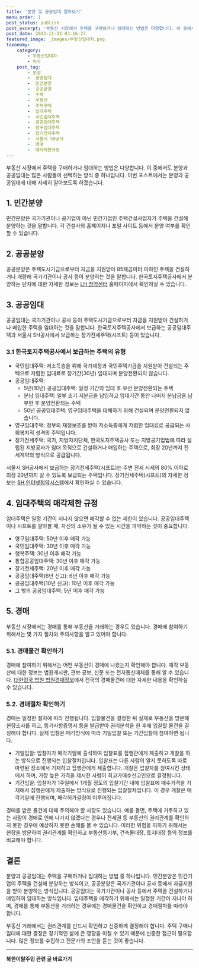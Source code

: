 ```yaml
---
title: '분양 및 공공임대 알아보기'
menu_order: 1
post_status: publish
post_excerpt: '부동산 시장에서 주택을 구매하거나 임대하는 방법은 다양합니다. 이 중에서도 분양과 공공임대는 많은 사람들이 선택하는 방식 중 하나입니다. 이번 포스트에서는 분양과 공공임대에 대해 자세히 알아보도록 하겠습니다.'
post_date: 2023-11-22 03:16:27
featured_image: _images/부동산임대차.png
taxonomy:
    category:
        - 부동산임대차
        - 이사
    post_tag:
        - 분양
        -  공공임대
        -  민간분양
        -  공공분양
        -  주택
        -  부동산
        -  주택구매
        -  임대주택
        -  국민임대주택
        -  공공임대주택
        -  영구임대주택
        -  장기전세주택
        -  서울시 SH공사
        -  경매
        -  매각제한규정
---
```



부동산 시장에서 주택을 구매하거나 임대하는 방법은 다양합니다. 이 중에서도 분양과 공공임대는 많은 사람들이 선택하는 방식 중 하나입니다. 이번 포스트에서는 분양과 공공임대에 대해 자세히 알아보도록 하겠습니다.

## 1. 민간분양

민간분양은 국가기관이나 공기업이 아닌 민간기업인 주택건설사업자가 주택을 건설해 분양하는 것을 말합니다. 각 건설사의 홈페이지나 포털 사이트 등에서 분양 여부를 확인할 수 있습니다.

## 2. 공공분양

공공분양은 주택도시기금으로부터 자금을 지원받아 85제곱미터 이하인 주택을 건설하거나 개량해 국가기관이나 공사 등이 분양하는 것을 말합니다. 한국토지주택공사에서 분양하는 단지에 대한 자세한 정보는 [LH 청약센터](https://apply.lh.or.kr) 홈페이지에서 확인하실 수 있습니다.

## 3. 공공임대

공공임대는 국가기관이나 공사 등이 주택도시기금으로부터 자금을 지원받아 건설하거나 매입한 주택을 임대하는 것을 말합니다. 한국토지주택공사에서 보급하는 공공임대주택과 서울시 SH공사에서 보급하는 장기전세주택(시프트) 등이 있습니다.

### 3.1 한국토지주택공사에서 보급하는 주택의 유형

- 국민임대주택: 저소득층을 위해 국가재정과 국민주택기금을 지원받아 건설되는 주택으로 저렴한 임대료로 장기간(30년) 임대되며 분양전환되지 않습니다.
- 공공임대주택:
    - 5년(10년) 공공임대주택: 일정 기간의 임대 후 우선 분양전환되는 주택
    - 분납 임대주택: 일부 초기 지분금을 납입하고 임대기간 동안 나머지 분납금을 납부한 후 분양전환되는 주택
    - 50년 공공임대주택: 영구임대주택을 대체하기 위해 건설되며 분양전환되지 않습니다.
- 영구임대주택: 정부의 재정보조를 받아 저소득층에게 저렴한 임대료로 공급되는 사회복지적 성격의 주택입니다.
- 장기전세주택: 국가, 지방자치단체, 한국토지주택공사 또는 지방공기업법에 따라 설립된 지방공사가 임대 목적으로 건설하거나 매입하는 주택으로, 최장 20년까지 전세계약의 방식으로 공급됩니다.

서울시 SH공사에서 보급하는 장기전세주택(시프트)는 주변 전세 시세의 80% 이하로 최장 20년까지 살 수 있도록 보급되는 주택입니다. 장기전세주택(시프트)의 자세한 정보는 [SH 인터넷청약시스템](https://www.i-sh.co.kr)에서 확인하실 수 있습니다.

## 4. 임대주택의 매각제한 규정

임대주택은 일정 기간이 지나지 않으면 매각할 수 없는 제한이 있습니다. 공공임대주택이나 시프트를 알아볼 때, 자신의 소유가 될 수 있는 시간을 파악하는 것이 중요합니다.

- 영구임대주택: 50년 이후 매각 가능
- 국민임대주택: 30년 이후 매각 가능
- 행복주택: 30년 이후 매각 가능
- 통합공공임대주택: 30년 이후 매각 가능
- 장기전세주택: 20년 이후 매각 가능
- 공공임대주택(6년 신고): 6년 이후 매각 가능
- 공공임대주택(10년 신고): 10년 이후 매각 가능
- 그 밖의 공공임대주택: 5년 이후 매각 가능

## 5. 경매

부동산 시장에서는 경매를 통해 부동산을 거래하는 경우도 있습니다. 경매에 참여하기 위해서는 몇 가지 절차와 주의사항을 알고 있어야 합니다.

### 5.1. 경매물건 확인하기

경매에 참여하기 위해서는 어떤 부동산이 경매에 나왔는지 확인해야 합니다. 매각 부동산에 대한 정보는 법원게시판, 관보·공보, 신문 또는 전자통신매체를 통해 알 수 있습니다. [대한민국 법원 법원경매정보](https://www.courtauction.go.kr)에서 전국의 경매물건에 대한 자세한 내용을 확인하실 수 있습니다.

### 5.2. 경매절차 확인하기

경매는 일정한 절차에 따라 진행됩니다. 입찰물건을 결정한 뒤 실제로 부동산을 방문해 현장조사를 하고, 등기사항증명서 등을 발급받아 권리분석을 한 후에 입찰할 물건을 결정해야 합니다. 실제 입찰은 매각방식에 따라 기일입찰 또는 기간입찰에 참여하면 됩니다.

- 기일입찰: 입찰자가 매각기일에 출석하여 입찰표를 집행관에게 제출하고 개찰을 하는 방식으로 진행되는 입찰절차입니다. 입찰표는 다른 사람이 알지 못하도록 따로 마련된 장소에서 기재하고 집행관에게 제출합니다. 개찰은 입찰자를 참여시킨 상태에서 하며, 가장 높은 가격을 제시한 사람이 최고가매수신고인으로 결정됩니다.
- 기간입찰: 입찰자가 1주일에서 1개월 정도의 입찰기간 내에 입찰표에 매수가격을 기재해서 집행관에게 제출하는 방식으로 진행되는 입찰절차입니다. 이 경우 개찰은 매각기일에 진행되며, 매각허가결정이 이루어집니다.

경매를 받은 물건에 대해 주의해야 할 사항도 있습니다. 예를 들면, 주택에 거주하고 있는 사람이 경매로 인해 나가지 않겠다는 경우나 전세권 등 부동산의 권리관계를 확인하지 못한 경우에 예상하지 못한 손해를 볼 수 있습니다. 이러한 위험을 피하기 위해서는 현장을 방문하여 권리관계를 확인하고 부동산등기부, 건축물대장, 토지대장 등의 정보를 비교해야 합니다.

## 결론

분양과 공공임대는 주택을 구매하거나 임대하는 방법 중 하나입니다. 민간분양은 민간기업이 주택을 건설해 분양하는 방식이고, 공공분양은 국가기관이나 공사 등에서 자금지원을 받아 분양하는 방식입니다. 공공임대는 국가기관이나 공사 등에서 주택을 건설하거나 매입하여 임대하는 방식입니다. 임대주택을 매각하기 위해서는 일정한 기간이 지나야 하며, 경매를 통해 부동산을 거래하는 경우에는 경매물건을 확인하고 경매절차를 따라야 합니다. 

부동산 거래에서는 권리관계를 반드시 확인하고 신중하게 결정해야 합니다. 주택 구매나 임대에 대한 결정은 장기적인 삶에 큰 영향을 미칠 수 있기 때문에 신중한 접근이 필요합니다. 많은 정보를 수집하고 전문가의 조언을 듣는 것이 좋습니다.
<!-- wp:separator -->
<hr class="wp-block-separator has-alpha-channel-opacity"/>
<!-- /wp:separator -->

<!-- wp:group {"backgroundColor":"base","layout":{"type":"constrained"}} -->
<div class="wp-block-group has-base-background-color has-background"><!-- wp:paragraph {"align":"center","fontSize":"medium"} -->
<p class="has-text-align-center has-large-font-size"><strong>북한이탈주민 관련 글 바로가기</strong></p>
<!-- /wp:paragraph -->


<!-- wp:latest-posts
{"categories":[{"id":22630,"count":19,"description":"","link":"https://uknowlaw.com/category/%eb%b6%81%ed%95%9c%ec%9d%b4%ed%83%88%ec%a3%bc%eb%af%bc/","name":"북한이탈주민","slug":"북한이탈주민","taxonomy":"category","parent":0,"meta":[],"_links":{"self":[{"href":"https://uknowlaw.com/wp-json/wp/v2/categories/22630"}],"collection":[{"href":"https://uknowlaw.com/wp-json/wp/v2/categories"}],"about":[{"href":"https://uknowlaw.com/wp-json/wp/v2/taxonomies/category"}],"wp:post_type":[{"href":"https://uknowlaw.com/wp-json/wp/v2/posts?categories=22630"}],"curies":[{"name":"wp","href":"https://api.w.org/{rel}","templated":true}]}}],"postsToShow":100,"excerptLength":28,"postLayout":"grid","columns":2,"featuredImageAlign":"left","featuredImageSizeSlug":"large","fontSize":"small"} /--></div>
<!-- /wp:group -->